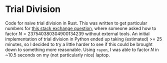 # Trial Division
Code for naive trial division in Rust.
This was written to get particular numbers for [this stack exchange question](https://crypto.stackexchange.com/a/113521/45690), where someone asked how to factor $N = 237540380304900134239$ without external tools.
An initial implementation of trial division in Python ended up taking (estimated) >= 25 minutes, so I decided to try a little harder to see if this could be brought down to something more reasonable.
Using `rayon`, I was able to factor $N$ in ~10.5 seconds on my (not particularly nice) laptop.
